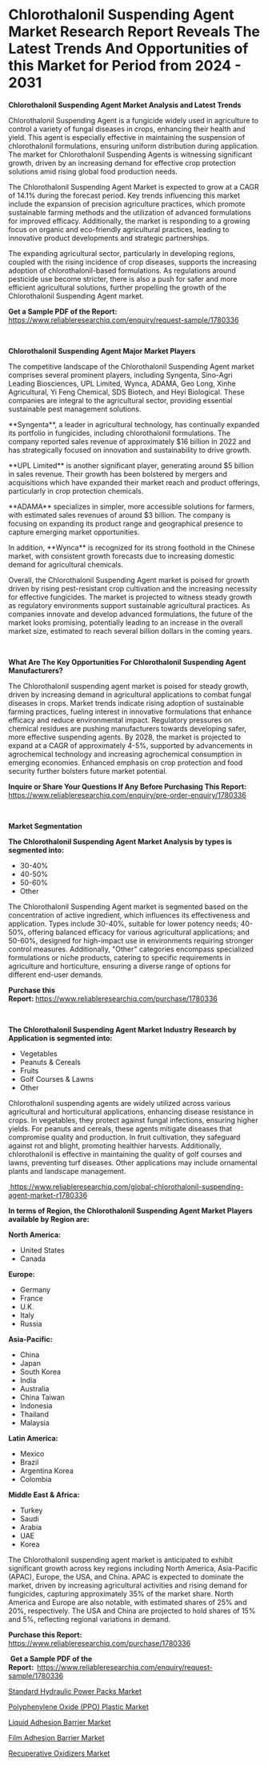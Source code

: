 <p><h1>Chlorothalonil Suspending Agent Market Research Report Reveals The Latest Trends And Opportunities of this Market for Period from 2024 - 2031</h1></p><p><strong>Chlorothalonil Suspending Agent Market Analysis and Latest Trends</strong></p>
<p><p>Chlorothalonil Suspending Agent is a fungicide widely used in agriculture to control a variety of fungal diseases in crops, enhancing their health and yield. This agent is especially effective in maintaining the suspension of chlorothalonil formulations, ensuring uniform distribution during application. The market for Chlorothalonil Suspending Agents is witnessing significant growth, driven by an increasing demand for effective crop protection solutions amid rising global food production needs.</p><p>The Chlorothalonil Suspending Agent Market is expected to grow at a CAGR of 14.1% during the forecast period. Key trends influencing this market include the expansion of precision agriculture practices, which promote sustainable farming methods and the utilization of advanced formulations for improved efficacy. Additionally, the market is responding to a growing focus on organic and eco-friendly agricultural practices, leading to innovative product developments and strategic partnerships.</p><p>The expanding agricultural sector, particularly in developing regions, coupled with the rising incidence of crop diseases, supports the increasing adoption of chlorothalonil-based formulations. As regulations around pesticide use become stricter, there is also a push for safer and more efficient agricultural solutions, further propelling the growth of the Chlorothalonil Suspending Agent market.</p></p>
<p><strong>Get a Sample PDF of the Report:&nbsp;</strong> <a href="https://www.reliableresearchiq.com/enquiry/request-sample/1780336?utm_campaign=104&utm_medium=2&utm_source=Github&utm_content=ia&utm_term=13102024&utm_id=chlorothalonil-suspending-agent">https://www.reliableresearchiq.com/enquiry/request-sample/1780336</a></p>
<p>&nbsp;</p>
<p><strong>Chlorothalonil Suspending Agent Major Market Players</strong></p>
<p><p>The competitive landscape of the Chlorothalonil Suspending Agent market comprises several prominent players, including Syngenta, Sino-Agri Leading Biosciences, UPL Limited, Wynca, ADAMA, Geo Long, Xinhe Agricultural, Yi Feng Chemical, SDS Biotech, and Heyi Biological. These companies are integral to the agricultural sector, providing essential sustainable pest management solutions.</p><p>**Syngenta**, a leader in agricultural technology, has continually expanded its portfolio in fungicides, including chlorothalonil formulations. The company reported sales revenue of approximately $16 billion in 2022 and has strategically focused on innovation and sustainability to drive growth.</p><p>**UPL Limited** is another significant player, generating around $5 billion in sales revenue. Their growth has been bolstered by mergers and acquisitions which have expanded their market reach and product offerings, particularly in crop protection chemicals.</p><p>**ADAMA** specializes in simpler, more accessible solutions for farmers, with estimated sales revenues of around $3 billion. The company is focusing on expanding its product range and geographical presence to capture emerging market opportunities.</p><p>In addition, **Wynca** is recognized for its strong foothold in the Chinese market, with consistent growth forecasts due to increasing domestic demand for agricultural chemicals.</p><p>Overall, the Chlorothalonil Suspending Agent market is poised for growth driven by rising pest-resistant crop cultivation and the increasing necessity for effective fungicides. The market is projected to witness steady growth as regulatory environments support sustainable agricultural practices. As companies innovate and develop advanced formulations, the future of the market looks promising, potentially leading to an increase in the overall market size, estimated to reach several billion dollars in the coming years.</p></p>
<p>&nbsp;</p>
<p><strong>What Are The Key Opportunities For Chlorothalonil Suspending Agent Manufacturers?</strong></p>
<p><p>The Chlorothalonil suspending agent market is poised for steady growth, driven by increasing demand in agricultural applications to combat fungal diseases in crops. Market trends indicate rising adoption of sustainable farming practices, fueling interest in innovative formulations that enhance efficacy and reduce environmental impact. Regulatory pressures on chemical residues are pushing manufacturers towards developing safer, more effective suspending agents. By 2028, the market is projected to expand at a CAGR of approximately 4-5%, supported by advancements in agrochemical technology and increasing agrochemical consumption in emerging economies. Enhanced emphasis on crop protection and food security further bolsters future market potential.</p></p>
<p><strong>Inquire or Share Your Questions If Any Before Purchasing This Report:</strong> <a href="https://www.reliableresearchiq.com/enquiry/pre-order-enquiry/1780336?utm_campaign=104&utm_medium=2&utm_source=Github&utm_content=ia&utm_term=13102024&utm_id=chlorothalonil-suspending-agent">https://www.reliableresearchiq.com/enquiry/pre-order-enquiry/1780336</a></p>
<p>&nbsp;</p>
<p><strong>Market Segmentation</strong></p>
<p><strong>The Chlorothalonil Suspending Agent Market Analysis by types is segmented into:</strong></p>
<p><ul><li>30-40%</li><li>40-50%</li><li>50-60%</li><li>Other</li></ul></p>
<p><p>The Chlorothalonil Suspending Agent market is segmented based on the concentration of active ingredient, which influences its effectiveness and application. Types include 30-40%, suitable for lower potency needs; 40-50%, offering balanced efficacy for various agricultural applications; and 50-60%, designed for high-impact use in environments requiring stronger control measures. Additionally, "Other" categories encompass specialized formulations or niche products, catering to specific requirements in agriculture and horticulture, ensuring a diverse range of options for different end-user demands.</p></p>
<p><strong>Purchase this Report:&nbsp;</strong><a href="https://www.reliableresearchiq.com/purchase/1780336?utm_campaign=104&utm_medium=2&utm_source=Github&utm_content=ia&utm_term=13102024&utm_id=chlorothalonil-suspending-agent">https://www.reliableresearchiq.com/purchase/1780336</a></p>
<p>&nbsp;</p>
<p><strong>The Chlorothalonil Suspending Agent Market Industry Research by Application is segmented into:</strong></p>
<p><ul><li>Vegetables</li><li>Peanuts & Cereals</li><li>Fruits</li><li>Golf Courses & Lawns</li><li>Other</li></ul></p>
<p><p>Chlorothalonil suspending agents are widely utilized across various agricultural and horticultural applications, enhancing disease resistance in crops. In vegetables, they protect against fungal infections, ensuring higher yields. For peanuts and cereals, these agents mitigate diseases that compromise quality and production. In fruit cultivation, they safeguard against rot and blight, promoting healthier harvests. Additionally, chlorothalonil is effective in maintaining the quality of golf courses and lawns, preventing turf diseases. Other applications may include ornamental plants and landscape management.</p></p>
<p><a href="https://www.reliableresearchiq.com/global-chlorothalonil-suspending-agent-market-r1780336?utm_campaign=104&utm_medium=2&utm_source=Github&utm_content=ia&utm_term=13102024&utm_id=chlorothalonil-suspending-agent">&nbsp;https://www.reliableresearchiq.com/global-chlorothalonil-suspending-agent-market-r1780336</a></p>
<p><strong>In terms of Region, the Chlorothalonil Suspending Agent Market Players available by Region are:</strong></p>
<p>
    <p> <strong> North America: </strong>
        <ul>
            <li>United States</li>
            <li>Canada</li>
        </ul>
        </p> 
    <p> <strong> Europe: </strong>
        <ul>
            <li>Germany</li>
            <li>France</li>
            <li>U.K.</li>
            <li>Italy</li>
            <li>Russia</li>
        </ul>
        </p> 
    <p> <strong> Asia-Pacific: </strong>
        <ul>
            <li>China</li>
            <li>Japan</li>
            <li>South Korea</li>
            <li>India</li>
            <li>Australia</li>
            <li>China Taiwan</li>
            <li>Indonesia</li>
            <li>Thailand</li>
            <li>Malaysia</li>
        </ul>
        </p> 
    <p> <strong> Latin America: </strong>
        <ul>
            <li>Mexico</li>
            <li>Brazil</li>
            <li>Argentina Korea</li>
            <li>Colombia</li>
        </ul>
        </p> 
    <p> <strong> Middle East & Africa: </strong>
        <ul>
            <li>Turkey</li>
            <li>Saudi</li>
            <li>Arabia</li>
            <li>UAE</li>
            <li>Korea</li>
        </ul>
    </p>
    </p>
<p><p>The Chlorothalonil suspending agent market is anticipated to exhibit significant growth across key regions including North America, Asia-Pacific (APAC), Europe, the USA, and China. APAC is expected to dominate the market, driven by increasing agricultural activities and rising demand for fungicides, capturing approximately 35% of the market share. North America and Europe are also notable, with estimated shares of 25% and 20%, respectively. The USA and China are projected to hold shares of 15% and 5%, reflecting regional variations in demand.</p></p>
<p><strong>Purchase this Report: </strong><a href="https://www.reliableresearchiq.com/purchase/1780336?utm_campaign=104&utm_medium=2&utm_source=Github&utm_content=ia&utm_term=13102024&utm_id=chlorothalonil-suspending-agent">https://www.reliableresearchiq.com/purchase/1780336</a></p>
<p>&nbsp;<strong>Get a Sample PDF of the Report:&nbsp;&nbsp;</strong><a href="https://www.reliableresearchiq.com/enquiry/request-sample/1780336?utm_campaign=104&utm_medium=2&utm_source=Github&utm_content=ia&utm_term=13102024&utm_id=chlorothalonil-suspending-agent">https://www.reliableresearchiq.com/enquiry/request-sample/1780336</a></p>
<p><strong></strong></p>
<p><p><a href="https://www.linkedin.com/pulse/standard-hydraulic-power-packs-market-size-growth-trends-wsmlc?utm_campaign=104&utm_medium=2&utm_source=Github&utm_content=ia&utm_term=13102024&utm_id=chlorothalonil-suspending-agent">Standard Hydraulic Power Packs Market</a></p><p><a href="https://www.linkedin.com/pulse/global-polyphenylene-oxide-ppo-plastic-market-focus-usyqc?utm_campaign=104&utm_medium=2&utm_source=Github&utm_content=ia&utm_term=13102024&utm_id=chlorothalonil-suspending-agent">Polyphenylene Oxide (PPO) Plastic Market</a></p><p><a href="https://github.com/rozh43oreder/Market-Research-Report-List-1/blob/main/liquid-adhesion-barrier-market.md?utm_campaign=104&utm_medium=2&utm_source=Github&utm_content=ia&utm_term=13102024&utm_id=chlorothalonil-suspending-agent">Liquid Adhesion Barrier Market</a></p><p><a href="https://github.com/liz10hnbracht/Market-Research-Report-List-1/blob/main/film-adhesion-barrier-market.md?utm_campaign=104&utm_medium=2&utm_source=Github&utm_content=ia&utm_term=13102024&utm_id=chlorothalonil-suspending-agent">Film Adhesion Barrier Market</a></p><p><a href="https://www.linkedin.com/pulse/recuperative-oxidizers-market-opportunities-emerging-qgtjc?utm_campaign=104&utm_medium=2&utm_source=Github&utm_content=ia&utm_term=13102024&utm_id=chlorothalonil-suspending-agent">Recuperative Oxidizers Market</a></p></p>